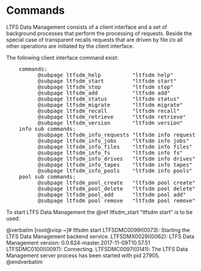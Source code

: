 # Commands

LTFS Data Management consists of a client interface and a set of background processes
that perform the processing of requests. Beside the special case of
transparent recalls requests that are driven by file i/o all other
operations are initiated by the client interface.

The following client interface command exist:
<pre>
    commands:
          @subpage ltfsdm_help          "ltfsdm help"              - gives an overview
          @subpage ltfsdm_start         "ltfsdm start"             - start the LTFS Data Management service in background
          @subpage ltfsdm_stop          "ltfsdm stop"              - stop the LTFS Data Management service
          @subpage ltfsdm_add           "ltfsdm add"               - adds LTFS Data Management management to a file system
          @subpage ltfsdm_status        "ltfsdm status"            - provides information if the back end has been started
          @subpage ltfsdm_migrate       "ltfsdm migrate"           - migrate file system objects from the local file system to tape
          @subpage ltfsdm_recall        "ltfsdm recall"            - recall file system objects back from tape to local disk
          @subpage ltfsdm_retrieve      "ltfsdm retrieve"          - synchronizes the inventory with the information provided by Spectrum Archive LE
          @subpage ltfsdm_version       "ltfsdm version"           - provides the version number of LTFS Data Management
    info sub commands:
          @subpage ltfsdm_info_requests "ltfsdm info requests"     - retrieve information about all or a specific LTFS Data Management requests
          @subpage ltfsdm_info_jobs     "ltfsdm info jobs"         - retrieve information about all or a specific LTFS Data Management jobs
          @subpage ltfsdm_info_files    "ltfsdm info files"        - retrieve information about the migration state of file system objects
          @subpage ltfsdm_info_fs       "ltfsdm info fs"           - lists the file systems managed by LTFS Data Management
          @subpage ltfsdm_info_drives   "ltfsdm info drives"       - lists the drives known to LTFS Data Management
          @subpage ltfsdm_info_tapes    "ltfsdm info tapes"        - lists the cartridges known to LTFS Data Management
          @subpage ltfsdm_info_pools    "ltfsdm info pools"        - lists all defined tape storage pools and their sizes
    pool sub commands:
          @subpage ltfsdm_pool_create   "ltfsdm pool create"       - create a tape storage pool
          @subpage ltfsdm_pool_delete   "ltfsdm pool delete"       - delete a tape storage pool
          @subpage ltfsdm_pool_add      "ltfsdm pool add"          - add a cartridge to a tape storage pool
          @subpage ltfsdm_pool_remove   "ltfsdm pool remove"       - removes a cartridge from a tape storage pool
</pre>

To start LTFS Data Management the @ref ltfsdm_start "ltfsdm start" is to be used:

@verbatim
	[root@visp ~]# ltfsdm start
	LTFSDMC0099I(0073): Starting the LTFS Data Management backend service.
	LTFSDMX0029I(0062): LTFS Data Management version: 0.0.624-master.2017-11-09T10.57.51
	LTFSDMC0100I(0097): Connecting.
	LTFSDMC0097I(0141): The LTFS Data Management server process has been started with pid  27905.
@endverbatim
 